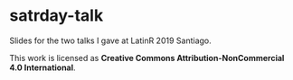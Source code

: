 # satrday-talk

Slides for the two talks I gave at LatinR 2019 Santiago.

This work is licensed as **Creative Commons Attribution-NonCommercial 4.0 International**.
